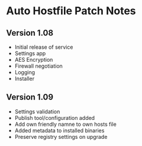 # Auto Hostfile Patch Notes

## Version 1.08

* Initial release of service
* Settings app
* AES Encryption
* Firewall negotiation
* Logging
* Installer

## Version 1.09

* Settings validation
* Publish tool/configuration added
* Add own friendly namne to own hosts file
* Added metadata to installed binaries
* Preserve registry settings on upgrade
